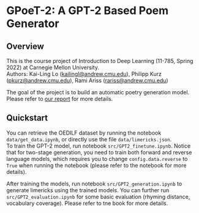# GPoeT-2: A GPT-2 Based Poem Generator

## Overview
This is the course project of Introduction to Deep Learning (11-785, Spring 2022) at Carnegie Mellon University.  
Authors: Kai-Ling Lo (kailingl@andrew.cmu.edu), Philipp Kurz (pkurz@andrew.cmu.edu), Rami Ariss (rariss@andrew.cmu.edu)

The goal of the project is to build an automatic poetry generation model. Please refer to [our report]() for more details.

## Quickstart
You can retrieve the OEDILF dataset by running the notebook ``data/get_data.ipynb``, or directly use the file ``data/limericks.json``.  
To train the GPT-2 model, run notebook ``src/GPT2_finetune.ipynb``. Notice that for two-stage generation, you need to train both forward and reverse language models, which requires you to change ``config.data.reverse`` to ``True`` when running the notebook (please refer to the notebook for more details).

After training the models, run notebook ``src/GPT2_generation.ipynb`` to generate limericks using the trained models. You can further run ``src/GPT2_evaluation.ipynb`` for some basic evaluation (rhyming distance, vocabulary coverage). Please refer to tne book for more details.
